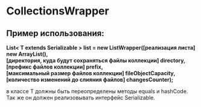 # CollectionsWrapper
## Пример использования:
**List< T extends Serializable > list = new ListWrapper([реализация листа] new ArrayList(),  
[директория, куда будут сохраняться файлы коллекции] directory, [префикс файлов коллекции] prefix,  
[максимальный размер файлов коллекции] fileObjectCapacity, [количество изменений до слияния файлов] changesCounter);**

в классе T должны быть переопределены методы equals и hashCode.  
Так же он должен реализовывать интерфейс Serializable.
